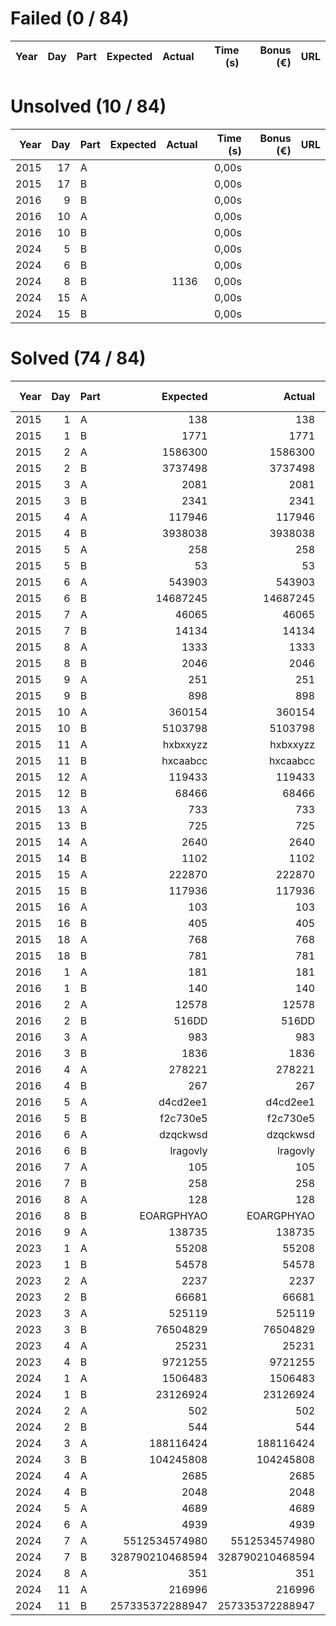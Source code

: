 # Failed (0 / 84)
| Year | Day | Part | Expected | Actual | Time (s) | Bonus (€) | URL |
| ----:| ---:| ---- | --------:| ------:| --------:| ---------:| --- |

# Unsolved  (10 / 84)
| Year | Day | Part | Expected | Actual | Time (s) | Bonus (€) | URL |
| ----:| ---:| ---- | --------:| ------:| --------:| ---------:| --- |
| 2015 |  17 | A    |          |        |    0,00s ||           |     
| 2015 |  17 | B    |          |        |    0,00s ||           |     
| 2016 |   9 | B    |          |        |    0,00s ||           |     
| 2016 |  10 | A    |          |        |    0,00s ||           |     
| 2016 |  10 | B    |          |        |    0,00s ||           |     
| 2024 |   5 | B    |          |        |    0,00s ||           |     
| 2024 |   6 | B    |          |        |    0,00s ||           |     
| 2024 |   8 | B    |          |   1136 |    0,00s ||           |     
| 2024 |  15 | A    |          |        |    0,00s ||           |     
| 2024 |  15 | B    |          |        |    0,00s ||           |     
# Solved  (74 / 84)
| Year | Day | Part |        Expected |          Actual | Time (s) | Bonus (€) | URL |
| ----:| ---:| ---- | ---------------:| ---------------:| --------:| ---------:| --- |
| 2015 |   1 | A    |             138 |             138 |    0,00s ||           |     
| 2015 |   1 | B    |            1771 |            1771 |    0,00s ||           |     
| 2015 |   2 | A    |         1586300 |         1586300 |    0,00s ||           |     
| 2015 |   2 | B    |         3737498 |         3737498 |    0,00s ||           |     
| 2015 |   3 | A    |            2081 |            2081 |    0,00s ||           |     
| 2015 |   3 | B    |            2341 |            2341 |    0,00s ||           |     
| 2015 |   4 | A    |          117946 |          117946 |    0,12s ||           |     
| 2015 |   4 | B    |         3938038 |         3938038 |    0,65s ||           |     
| 2015 |   5 | A    |             258 |             258 |    0,01s ||           |     
| 2015 |   5 | B    |              53 |              53 |    0,01s ||           |     
| 2015 |   6 | A    |          543903 |          543903 |    0,04s ||           |     
| 2015 |   6 | B    |        14687245 |        14687245 |    0,06s ||           |     
| 2015 |   7 | A    |           46065 |           46065 |    0,00s ||           |     
| 2015 |   7 | B    |           14134 |           14134 |    0,00s ||           |     
| 2015 |   8 | A    |            1333 |            1333 |    0,01s ||           |     
| 2015 |   8 | B    |            2046 |            2046 |    0,00s ||           |     
| 2015 |   9 | A    |             251 |             251 |    5,03s ||           |     
| 2015 |   9 | B    |             898 |             898 |    4,78s ||           |     
| 2015 |  10 | A    |          360154 |          360154 |    0,04s ||           |     
| 2015 |  10 | B    |         5103798 |         5103798 |    0,11s ||           |     
| 2015 |  11 | A    |        hxbxxyzz |        hxbxxyzz |    0,01s ||           |     
| 2015 |  11 | B    |        hxcaabcc |        hxcaabcc |    0,21s ||           |     
| 2015 |  12 | A    |          119433 |          119433 |    0,00s ||           |     
| 2015 |  12 | B    |           68466 |           68466 |    0,00s ||           |     
| 2015 |  13 | A    |             733 |             733 |    4,92s ||           |     
| 2015 |  13 | B    |             725 |             725 |    5,14s ||           |     
| 2015 |  14 | A    |            2640 |            2640 |    0,03s ||           |     
| 2015 |  14 | B    |            1102 |            1102 |    0,01s ||           |     
| 2015 |  15 | A    |          222870 |          222870 |    0,11s ||           |     
| 2015 |  15 | B    |          117936 |          117936 |    0,04s ||           |     
| 2015 |  16 | A    |             103 |             103 |    0,01s ||           |     
| 2015 |  16 | B    |             405 |             405 |    0,00s ||           |     
| 2015 |  18 | A    |             768 |             768 |    0,10s ||           |     
| 2015 |  18 | B    |             781 |             781 |    0,06s ||           |     
| 2016 |   1 | A    |             181 |             181 |    0,00s ||           |     
| 2016 |   1 | B    |             140 |             140 |    0,00s ||           |     
| 2016 |   2 | A    |           12578 |           12578 |    0,00s ||           |     
| 2016 |   2 | B    |           516DD |           516DD |    0,00s ||           |     
| 2016 |   3 | A    |             983 |             983 |    0,00s ||           |     
| 2016 |   3 | B    |            1836 |            1836 |    0,00s ||           |     
| 2016 |   4 | A    |          278221 |          278221 |    0,03s ||           |     
| 2016 |   4 | B    |             267 |             267 |    0,01s ||           |     
| 2016 |   5 | A    |        d4cd2ee1 |        d4cd2ee1 |    1,94s ||           |     
| 2016 |   5 | B    |        f2c730e5 |        f2c730e5 |    3,99s ||           |     
| 2016 |   6 | A    |        dzqckwsd |        dzqckwsd |    0,01s ||           |     
| 2016 |   6 | B    |        lragovly |        lragovly |    0,00s ||           |     
| 2016 |   7 | A    |             105 |             105 |    0,03s ||           |     
| 2016 |   7 | B    |             258 |             258 |    0,03s ||           |     
| 2016 |   8 | A    |             128 |             128 |    0,00s ||           |     
| 2016 |   8 | B    |      EOARGPHYAO |      EOARGPHYAO |    0,01s ||           |     
| 2016 |   9 | A    |          138735 |          138735 |    0,00s ||           |     
| 2023 |   1 | A    |           55208 |           55208 |    0,00s ||           |     
| 2023 |   1 | B    |           54578 |           54578 |    0,01s ||           |     
| 2023 |   2 | A    |            2237 |            2237 |    0,00s ||           |     
| 2023 |   2 | B    |           66681 |           66681 |    0,00s ||           |     
| 2023 |   3 | A    |          525119 |          525119 |    0,01s ||           |     
| 2023 |   3 | B    |        76504829 |        76504829 |    0,00s ||           |     
| 2023 |   4 | A    |           25231 |           25231 |    0,01s ||           |     
| 2023 |   4 | B    |         9721255 |         9721255 |    0,00s ||           |     
| 2024 |   1 | A    |         1506483 |         1506483 |    0,00s ||           |     
| 2024 |   1 | B    |        23126924 |        23126924 |    0,02s ||           |     
| 2024 |   2 | A    |             502 |             502 |    0,00s ||           |     
| 2024 |   2 | B    |             544 |             544 |    0,00s ||           |     
| 2024 |   3 | A    |       188116424 |       188116424 |    0,00s ||           |     
| 2024 |   3 | B    |       104245808 |       104245808 |    0,00s ||           |     
| 2024 |   4 | A    |            2685 |            2685 |    0,01s ||           |     
| 2024 |   4 | B    |            2048 |            2048 |    0,01s ||           |     
| 2024 |   5 | A    |            4689 |            4689 |    0,00s ||           |     
| 2024 |   6 | A    |            4939 |            4939 |    0,00s ||           |     
| 2024 |   7 | A    |   5512534574980 |   5512534574980 |    0,04s ||           |     
| 2024 |   7 | B    | 328790210468594 | 328790210468594 |    1,41s ||           |     
| 2024 |   8 | A    |             351 |             351 |    0,00s ||           |     
| 2024 |  11 | A    |          216996 |          216996 |    0,00s ||           |     
| 2024 |  11 | B    | 257335372288947 | 257335372288947 |    0,06s ||           |     
